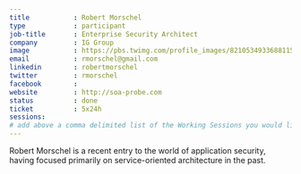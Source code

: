 ```yaml
---
title           : Robert Morschel
type            : participant
job-title       : Enterprise Security Architect
company         : IG Group
image           : https://pbs.twimg.com/profile_images/821053493368811521/a50bFODy_400x400.jpg
email           : rmorschel@gmail.com
linkedin        : robertmorschel
twitter         : rmorschel
facebook        :
website         : http://soa-probe.com
status          : done
ticket          : 5x24h
sessions:
# add above a comma delimited list of the Working Sessions you would like to attend (use the session's title)
---
```


Robert Morschel is a recent entry to the world of application security, having focused primarily on service-oriented architecture in the past.

